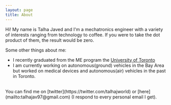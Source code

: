 ```yaml
---
layout: page
title: About
---
```

Hi!
My name is Talha Javed and I'm a mechatronics engineer with a variety of interests ranging from technology to coffee. If you were to take the dot product of them, the result would be zero.

Some other things about me:
- I recently graduated from the ME program the [University of Toronto](https://www.mie.utoronto.ca/undergraduate/undergraduate-program/mechanical-engineering/)
- I am currently working on autonomous(ground) vehicles in the Bay Area but worked on medical devices and autonomous(air) vehicles in the past in Toronto. 

<!--
<br>
This site is an extension of myself onto the web.<br>
<br>
-->
<br>
You can find me on [twitter](https://twitter.com/talhajworld) or [here](mailto:talhajav97@gmail.com) (I respond to every personal email I get).<br>
<br>
